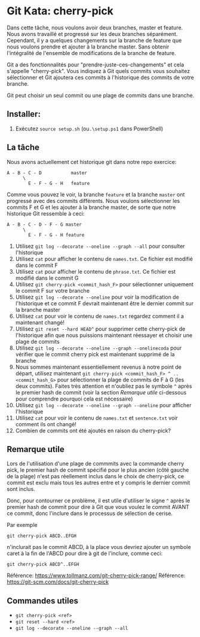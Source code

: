 # Git Kata: cherry-pick

Dans cette tâche, nous voulons avoir deux branches, master et feature. Nous avons travaillé et progressé sur les deux branches séparément. Cependant, il y a quelques changements sur la branche de feature que nous voulons prendre et ajouter à la branche master. Sans obtenir l'intégralité de l'ensemble de modifications de la branche de feature.

Git a des fonctionnalités pour "prendre-juste-ces-changements" et cela s'appelle "cherry-pick".
Vous indiquez à Git quels commits vous souhaitez sélectionner et Git ajoutera ces commits à l'historique des commits de votre branche.

Git peut choisir un seul commit ou une plage de commits dans une branche.

## Installer:

1. Exécutez `source setup.sh` (ou`.\setup.ps1` dans PowerShell)

## La tâche


Nous avons actuellement cet historique git dans notre repo exercice:

    A - B - C - D           master
          \
            E - F - G - H   feature

Comme vous pouvez le voir, la branche `feature` et la branche `master` ont progressé avec des commits différents. Nous voulons sélectionner les commits F et G et les ajouter à la branche master, de sorte que notre historique Git ressemble à ceci:

    A - B - C - D - F - G master
          \
            E - F - G - H feature

1. Utilisez `git log --decorate --oneline --graph --all` pour consulter l'historique
2. Utilisez `cat` pour afficher le contenu de `names.txt`. Ce fichier est modifié dans le commit F
3. Utilisez `cat` pour afficher le contenu de `phrase.txt`. Ce fichier est modifié dans le commit G
4. Utilisez `git cherry-pick <commit_hash_F>` pour sélectionner uniquement le commit F sur votre branche
5. Utilisez `git log --decorate --oneline` pour voir la modification de l'historique et ce commit F devrait maintenant être le dernier commit sur la branche master
6. Utilisez `cat` pour voir le contenu de `names.txt` regardez comment il a maintenant changé!
7. Utilisez `git reset --hard HEAD^` pour supprimer cette cherry-pick de l'historique afin que nous puissions maintenant réessayer et choisir une plage de commits
8. Utilisez `git log --decorate --oneline --graph --onelinecoda` pour vérifier que le commit cherry pick est maintenant supprimé de la branche
9. Nous sommes maintenant essentiellement revenus à notre point de départ, utilisez maintenant `git cherry-pick <commit_hash_F> ^ .. <commit_hash_G>` pour sélectionner la plage de commits de F à G (les deux commits). Faites très attention et n'oubliez pas le symbole `^` après le premier hash de commit (voir la section *Remarque utile* ci-dessous pour comprendre pourquoi cela est nécessaire)
10. Utilisez `git log --decorate --oneline --graph --oneline` pour afficher l'historique
11. Utilisez `cat` pour voir le contenu de `names.txt` et `sentence.txt` voir comment ils ont changé!
12. Combien de commits ont été ajoutés en raison du cherry-pick?

## Remarque utile

Lors de l'utilisation d'une plage de commmits avec la commande cherry pick, le premier hash de commit spécifié pour le plus ancien (côté gauche de la plage) n'est pas réellement inclus dans le choix de cherry-pick, ce commit est exclu mais tous les autres entre et y compris le dernier commit sont inclus.

Donc, pour contourner ce problème, il est utile d'utiliser le signe `^` après le premier hash de commit pour dire à Git que vous voulez le commit AVANT ce commit, donc l'inclure dans le processus de sélection de cerise.

Par exemple

    git cherry-pick ABCD..EFGH

n'inclurait pas le commit ABCD, à la place vous devriez ajouter un symbole caret à la fin de l'ABCD pour dire à git de l'inclure, comme ceci:

    git cherry-pick ABCD^..EFGH

Référence: https://www.tollmanz.com/git-cherry-pick-range/
Référence: https://git-scm.com/docs/git-cherry-pick

## Commandes utiles
- `git cherry-pick <ref>`
- `git reset --hard <ref>`
- `git log --decorate --oneline --graph --all`
